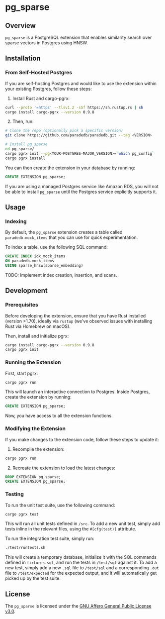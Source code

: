 # pg_sparse

## Overview

`pg_sparse` is a PostgreSQL extension that enables similarity search over sparse vectors
in Postgres using HNSW.

## Installation

### From Self-Hosted Postgres

If you are self-hosting Postgres and would like to use the extension within your existing
Postgres, follow these steps:

1. Install Rust and cargo-pgrx:

```bash
curl --proto '=https' --tlsv1.2 -sSf https://sh.rustup.rs | sh
cargo install cargo-pgrx --version 0.9.8
```

2. Then, run:

```bash
# Clone the repo (optionally pick a specific version)
git clone https://github.com/paradedb/paradedb.git --tag <VERSION>

# Install pg_sparse
cd pg_sparse/
cargo pgrx init --pg<YOUR-POSTGRES-MAJOR_VERSION>=`which pg_config`
cargo pgrx install
```

You can then create the extension in your database by running:

```sql
CREATE EXTENSION pg_sparse;
```

If you are using a managed Postgres service like Amazon RDS, you will not be able to install `pg_sparse` until the Postgres service explicitly supports it.

## Usage

### Indexing

By default, the `pg_sparse` extension creates a table called `paradedb.mock_items`
that you can use for quick experimentation.

To index a table, use the following SQL command:

```sql
CREATE INDEX idx_mock_items
ON paradedb.mock_items
USING sparse_hnsw(sparse_embedding)
```

TODO: Implement index creation, insertion, and scans.

## Development

### Prerequisites

Before developing the extension, ensure that you have Rust installed
(version >1.70), ideally via `rustup` (we've observed issues with installing Rust
via Homebrew on macOS).

Then, install and initialize pgrx:

```bash
cargo install cargo-pgrx --version 0.9.8
cargo pgrx init
```

### Running the Extension

First, start pgrx:

```bash
cargo pgrx run
```

This will launch an interactive connection to Postgres. Inside Postgres, create
the extension by running:

```sql
CREATE EXTENSION pg_sparse;
```

Now, you have access to all the extension functions.

### Modifying the Extension

If you make changes to the extension code, follow these steps to update it:

1. Recompile the extension:

```bash
cargo pgrx run
```

2. Recreate the extension to load the latest changes:

```sql
DROP EXTENSION pg_sparse;
CREATE EXTENSION pg_sparse;
```

### Testing

To run the unit test suite, use the following command:

```bash
cargo pgrx test
```

This will run all unit tests defined in `/src`. To add a new unit test, simply add
tests inline in the relevant files, using the `#[cfg(test)]` attribute.

To run the integration test suite, simply run:

```bash
./test/runtests.sh
```

This will create a temporary database, initialize it with the SQL commands defined
in `fixtures.sql`, and run the tests in `/test/sql` against it. To add a new test,
simply add a new `.sql` file to `/test/sql` and a corresponding `.out` file to
`/test/expected` for the expected output, and it will automatically get picked up
by the test suite.

## License

The `pg_sparse` is licensed under the [GNU Affero General Public License v3.0](../LICENSE).

